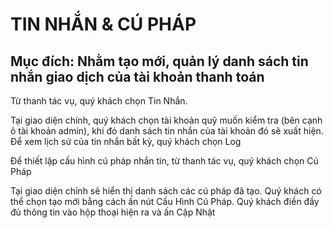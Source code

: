 # TIN NHẮN & CÚ PHÁP

## Mục đích: Nhằm tạo mới, quản lý danh sách tin nhắn giao dịch của tài khoản thanh toán

Từ thanh tác vụ, quý khách chọn Tin Nhắn. 



Tại giao diện chính, quý khách chọn tài khoản quỹ muốn kiểm tra (bên cạnh ô tài khoản admin), khi đó danh sách tin nhắn của tài khoản đó sẽ xuất hiện. 
Để xem lịch sử của tin nhắn bất kỳ, quý khách chọn Log
 
  
Để thiết lập cấu hình cú pháp nhắn tin, từ thanh tác vụ, quý khách chọn Cú Pháp
 
Tại giao diện chính sẽ hiển thị danh sách các cú pháp đã tạo. Quý khách có thể chọn tạo mới bằng cách ấn nút Cấu Hình Cú Pháp. Quý khách điền đầy đủ thông tin vào hộp thoại hiện ra và ấn Cập Nhật
 

